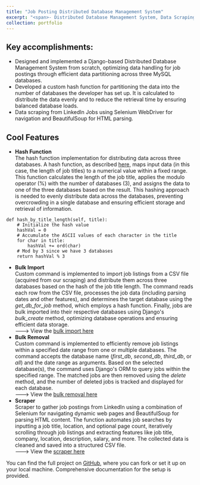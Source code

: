```yaml
---
title: "Job Posting Distributed Database Management System"
excerpt: "<span>- Distributed Database Management System, Data Scraping, Custom Hash Partitioning</span><br/>- Python, Django, MySQL, Selenium WebDriver, BeautifulSoup<br/><br/>Developed a Django-based Distributed Database Management System for job postings from scratch, utilizing a custom hash function to partition data across 3 MySQL databases. The dataset was obtained by scraping LinkedIn Jobs using Selenium WebDriver for automated navigation and BeautifulSoup for HTML parsing.<br/><img src='/images/django.PNG'>"
collection: portfolio
---
```


Key accomplishments:
---
- Designed and implemented a Django-based Distributed Database Management System from scratch, optimizing data handling for job postings through efficient data partitioning across three MySQL databases.
- Developed a custom hash function for partitioning the data into the number of databases the developer has set up. It is calculated to distribute the data evenly and to reduce the retrieval time by ensuring balanced database loads.
- Data scraping from LinkedIn Jobs using Selenium WebDriver for navigation and BeautifulSoup for HTML parsing.

Cool Features
---
- **Hash Function**  
The hash function implementation for distributing data across three databases. A hash function, as described <a href="https://pages.cs.wisc.edu/~siff/CS367/Notes/hash.html" target="_blank">here</a>, maps input data (in this case, the length of job titles) to a numerical value within a fixed range. This function calculates the length of the job title, applies the modulo operator (%) with the number of databases (3), and assigns the data to one of the three databases based on the result. This hashing approach is needed to evenly distribute data across the databases, preventing overcrowding in a single database and ensuring efficient storage and retrieval of information.  
```
def hash_by_title_length(self, title):
    # Initialize the hash value
    hashVal = 0
    # Accumulate the ASCII values of each character in the title
    for char in title:
        hashVal += ord(char)
    # Mod by 3 since we have 3 databases
    return hashVal % 3
```
- **Bulk Import**  
Custom command is implemented to import job listings from a CSV file (acquired from our scraping) and distribute them across three databases based on the hash of the job title length. The command reads each row from the CSV file, processes the job data (including parsing dates and other features), and determines the target database using the *get_db_for_job* method, which employs a hash function. Finally, jobs are bulk imported into their respective databases using Django's *bulk_create* method, optimizing database operations and ensuring efficient data storage.  
---> View the <a href="https://github.com/kikossik/Job-Posting-Distributed-Database-Management-System/blob/main/django_project/blog/management/commands/import_jobs.py" target="_blank">bulk import here</a>  
- **Bulk Removal**  
Custom command is implemented to efficiently remove job listings within a specified date range from one or multiple databases. The command accepts the database name (*first_db*, *second_db*, *third_db*, or *all*) and the date range as arguments. Based on the selected database(s), the command uses Django's ORM to query jobs within the specified range. The matched jobs are then removed using the *delete* method, and the number of deleted jobs is tracked and displayed for each database.  
---> View the <a href="https://github.com/kikossik/Job-Posting-Distributed-Database-Management-System/blob/main/django_project/blog/management/commands/remove_jobs.py" target="_blank">bulk removal here</a>  
- **Scraper**  
Scraper to gather job postings from LinkedIn using a combination of Selenium for navigating dynamic web pages and BeautifulSoup for parsing HTML content. The function automates job searches by inputting a job title, location, and optional page count, iteratively scrolling through job listings and extracting features like job title, company, location, description, salary, and more. The collected data is cleaned and saved into a structured CSV file.  
---> View the <a href="https://github.com/kikossik/Job-Posting-Distributed-Database-Management-System/blob/main/linkedin_scrape.py" target="_blank">scraper here</a>  


You can find the full project on <a href="https://github.com/kikossik/Job-Posting-Distributed-Database-Management-System" target="_blank">GitHub</a>, where you can fork or set it up on your local machine. Comprehensive documentation for the setup is provided.